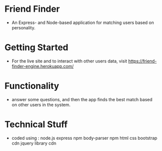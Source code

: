 # Friend Finder 

   * An Express- and Node-based application for matching users based on personality.

# Getting Started
   * For the live site and to interact with other users data, visit 
     https://friend-finder-engine.herokuapp.com/

# Functionality

   * answer some questions, and then the app finds the best match based on other users in the system.

# Technical Stuff

   * coded using : node.js
				   express npm 
				   body-parser npm 
				   html
				   css bootstrap cdn
				   jquery library cdn